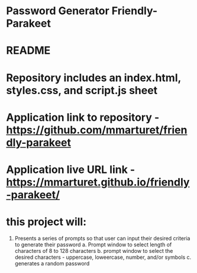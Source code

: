 # Password Generator Friendly-Parakeet

# README

# Repository includes an index.html, styles.css, and script.js sheet 
# Application link to repository - https://github.com/mmarturet/friendly-parakeet
# Application live URL link - https://mmarturet.github.io/friendly-parakeet/


# this project will: 
1. Presents a series of prompts so that user can input their desired criteria to generate their password
a. Prompt window to select length of characters of 8 to 128 characters 
b. prompt window to select the desired characters - uppercase, loweercase, number, and/or symbols
c. generates a random password 


